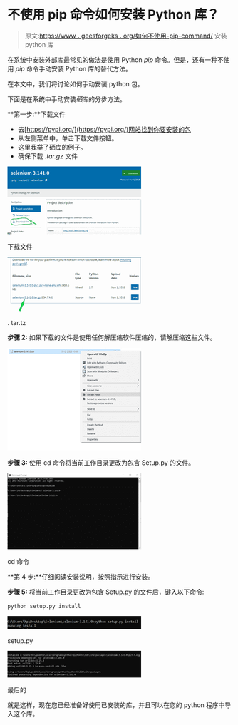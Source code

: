 # 不使用 pip 命令如何安装 Python 库？

> 原文:[https://www . geesforgeks . org/如何不使用-pip-command/](https://www.geeksforgeeks.org/how-to-install-python-libraries-without-using-the-pip-command/) 安装 python 库

在系统中安装外部库最常见的做法是使用 Python *pip* 命令。但是，还有一种不使用 *pip* 命令手动安装 Python 库的替代方法。

在本文中，我们将讨论如何手动安装 python 包。

下面是在系统中手动安装*硒*库的分步方法。

**第一步:**下载文件

*   去[https://pypi.org/](https://pypi.org/)网站找到你要安装的包
*   从左侧菜单中，单击下载文件按钮。
*   这里我举了硒库的例子。
*   确保下载 *.tar.gz* 文件

![](img/1c076265f4c10e273bdc2d5d6f9be956.png)

下载文件

![](img/e595241e6d2c304df97c9afe1417dcca.png)

. tar.tz

**步骤 2:** 如果下载的文件是使用任何解压缩软件压缩的，请解压缩这些文件。

![](img/db8e4316a36b401d1cbe0b8c757aff65.png)

**步骤 3:** 使用 cd 命令将当前工作目录更改为包含 Setup.py 的文件。

![](img/6cd1ddf8f34ef7ab2b48181662520e27.png)

cd 命令

**第 4 步:**仔细阅读安装说明，按照指示进行安装。

**步骤 5:** 将当前工作目录更改为包含 Setup.py 的文件后，键入以下命令:

```py
python setup.py install
```

![](img/af9fed034887cd78211d5a3d541db6e9.png)

setup.py

![](img/22157bbbd806a9e71fc9f7d71f615c2b.png)

最后的

就是这样，现在您已经准备好使用已安装的库，并且可以在您的 python 程序中导入这个库。